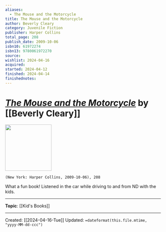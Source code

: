 ```yaml
---
aliases:
  - The Mouse and the Motorcycle
title: The Mouse and the Motorcycle
author: Beverly Cleary
category: Juvenile Fiction
publisher: Harper Collins
total_page: 208
publish_date: 2009-10-06
isbn10: 61972274
isbn13: 9780061972270
source: 
wishlist: 2024-04-16
acquired: 
started: 2024-04-12
finished: 2024-04-14
finishednotes:
---
```

# *[The Mouse and the Motorcycle]()* by [[Beverly Cleary]]

<img src="http://books.google.com/books/content?id=koPh3Rkn74EC&printsec=frontcover&img=1&zoom=1&edge=curl&source=gbs_api" width=150>

`(New York: Harper Collins, 2009-10-06), 208`

What a fun book! Listened in the car while driving to and from ND with the kids.

--- 
**Topic**: [[Kid's Books]]

---
Created: [[2024-04-16-Tue]]
Updated: `=dateformat(this.file.mtime, "yyyy-MM-dd-ccc")`